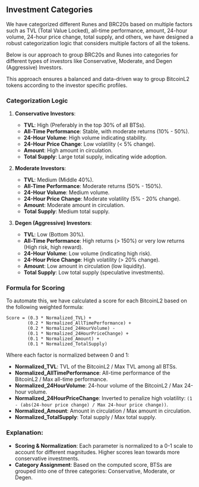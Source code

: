 ## Investment Categories

We have categorized different Runes and BRC20s based on multiple factors such as TVL (Total Value Locked), all-time performance, amount, 24-hour volume, 24-hour price change, total supply, and others, we have designed a robust categorization logic that considers multiple factors of all the tokens.

Below is our approach to group BRC20s and Runes into categories for different types of investors like Conservative, Moderate, and Degen (Aggressive) Investors.

This approach ensures a balanced and data-driven way to group BitcoinL2 tokens according to the investor specific profiles.

### Categorization Logic

1. **Conservative Investors**: 
   - **TVL**: High (Preferably in the top 30% of all BTSs).
   - **All-Time Performance**: Stable, with moderate returns (10% - 50%).
   - **24-Hour Volume**: High volume indicating stability.
   - **24-Hour Price Change**: Low volatility (< 5% change).
   - **Amount**: High amount in circulation.
   - **Total Supply**: Large total supply, indicating wide adoption.

2. **Moderate Investors**: 
   - **TVL**: Medium (Middle 40%).
   - **All-Time Performance**: Moderate returns (50% - 150%).
   - **24-Hour Volume**: Medium volume.
   - **24-Hour Price Change**: Moderate volatility (5% - 20% change).
   - **Amount**: Moderate amount in circulation.
   - **Total Supply**: Medium total supply.

3. **Degen (Aggressive) Investors**: 
   - **TVL**: Low (Bottom 30%).
   - **All-Time Performance**: High returns (> 150%) or very low returns (High risk, high reward).
   - **24-Hour Volume**: Low volume (indicating high risk).
   - **24-Hour Price Change**: High volatility (> 20% change).
   - **Amount**: Low amount in circulation (low liquidity).
   - **Total Supply**: Low total supply (speculative investments).

### Formula for Scoring

To automate this, we have calculated a score for each BitcoinL2 based on the following weighted formula:

```
Score = (0.3 * Normalized_TVL) + 
        (0.2 * Normalized_AllTimePerformance) + 
        (0.2 * Normalized_24HourVolume) - 
        (0.1 * Normalized_24HourPriceChange) + 
        (0.1 * Normalized_Amount) + 
        (0.1 * Normalized_TotalSupply)
```

Where each factor is normalized between 0 and 1:

- **Normalized_TVL**: TVL of the BitcoinL2 / Max TVL among all BTSs.
- **Normalized_AllTimePerformance**: All-time performance of the BitcoinL2 / Max all-time performance.
- **Normalized_24HourVolume**: 24-hour volume of the BitcoinL2 / Max 24-hour volume.
- **Normalized_24HourPriceChange**: Inverted to penalize high volatility: `(1 - (abs(24-hour price change) / Max 24-hour price change))`.
- **Normalized_Amount**: Amount in circulation / Max amount in circulation.
- **Normalized_TotalSupply**: Total supply / Max total supply.


### Explanation:

- **Scoring & Normalization**: Each parameter is normalized to a 0-1 scale to account for different magnitudes. Higher scores lean towards more conservative investments.
- **Category Assignment**: Based on the computed score, BTSs are grouped into one of three categories: Conservative, Moderate, or Degen.